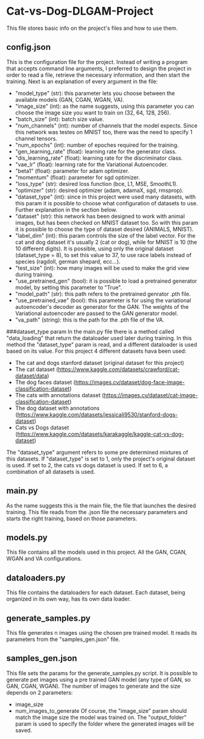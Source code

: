 # Cat-vs-Dog-DLGAM-Project

This file stores basic info on the project's files and how to use them.

## config.json
This is the configuration file for the project. Instead of writing a program that accepts command line arguments, I preferred to design the project in order to read a file, retrieve the necessary information, and then start the training. Next is an explanation of every argument in the file:
- "model_type" (str):  this parameter lets you choose between the available models (GAN, CGAN, WGAN, VA).
- "image_size" (int):  as the name suggests, using this parameter you can choose the image size you want to train on (32, 64, 128, 256).
- "batch_size" (int):  batch size value.
- "num_channels" (int):  number of channels that the model expects. Since this network was testes on MNIST too, there was the need to specify 1 channel tensors.  
- "num_epochs" (int):  number of epoches required for the training.
- "gen_learning_rate" (float):  learning rate for the generator class.
- "dis_learning_rate" (float):  learning rate for the discriminator class.
- "vae_lr" (float): learning rate for the Variational Autoencoder.
- "beta1" (float):  parameter for adam optimizer.
- "momentum" (float):  parameter for sgd optimizer.
- "loss_type" (str):  desired loss function (bce, L1, MSE, SmoothL1).
- "optimizer" (str):  desired optimizer (adam, adamaX, sgd, rmsprop).
- "dataset_type" (int):  since in this project were used many datasets, with this param it is possible to choose what configuration of datasets to use. Further explanation in the section below.
- "dataset" (str):  this network has been designed to work with animal images, but has been checked on MNIST dataset too. So with this param it is possible to choose the type of dataset desired (ANIMALS, MNIST).
- "label_dim" (int):  this param controls the size of the label vector. For the cat and dog dataset it's usually 2 (cat or dog), while for MNIST is 10 (the 10 different digits). It is possible, using only the original dataset (dataset_type = 8), to set this value to 37, to use race labels instead of species (ragdoll, german shepard, ecc...).
- "test_size" (int):  how many images will be used to make the grid view during training.
- "use_pretrained_gen" (bool):  it is possible to load a pretrained generator model, by setting this parameter to "True".
- "model_path" (str):  this path refers to the pretrained genrator .pth file.
- "use_pretrained_vae" (bool): this parameter is for using the variational autoencoder's decoder as generator for the GAN. The weights of the Variational autoencoder are passed to the GAN generator model.
- "va_path" (string): this is the path for the .pth file of the VA.

###dataset_type param
In the main.py file there is a method called "data_loading" that return the dataloader used later during training. In this method the "dataset_type" param is read, and a different dataloader is used based on its value.
For this project 4 different datasets hava been used:
- The cat and dogs stanford dataset (original dataset for this project)
- The cat dataset (https://www.kaggle.com/datasets/crawford/cat-dataset/data)
- The dog faces dataset (https://images.cv/dataset/dog-face-image-classification-dataset)
- The cats with annotations dataset (https://images.cv/dataset/cat-image-classification-dataset)
- The dog dataset with annotations (https://www.kaggle.com/datasets/jessicali9530/stanford-dogs-dataset)
- Cats vs Dogs dataset (https://www.kaggle.com/datasets/karakaggle/kaggle-cat-vs-dog-dataset)

The "dataset_type" argument refers to some pre determined mixtures of this datasets. If "dataset_type" is set to 1, only the project's original dataset is used. If set to 2, the cats vs dogs dataset is used. If set to 6, a combination of all datasets is used.

## main.py
As the name suggests this is the main file, the file that launches the desired training. This file reads from the .json file the necessary parameters and starts the right training, based on those parameters. 

## models.py
This file contains all the models used in this project. All the GAN, CGAN, WGAN and VA configurations.

## dataloaders.py
This file contains the dataloaders for each dataset. Each dataset, being organized in its own way, has its own data loader.

## generate_samples.py
This file generates n images using the chosen pre trained model. It reads its parameters from the "samples_gen.json" file.

## samples_gen.json
This file sets the params for the generate_samples.py script. It is possible to generate pet images using a pre trained GAN model (any type of GAN, so GAN, CGAN, WGAN). The number of images to generate and the size depends on 2 parameters:
- image_size
- num_images_to_generate
Of course, the "image_size" param should match the image size the model was trained on.
The "output_folder" param is used to specify the folder where the generated images will be saved.
